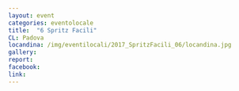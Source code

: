 ```yaml
---
layout: event
categories: eventolocale
title:  "6 Spritz Facili"
CL: Padova
locandina: /img/eventilocali/2017_SpritzFacili_06/locandina.jpg
gallery:
report:
facebook:
link: 
---
```





